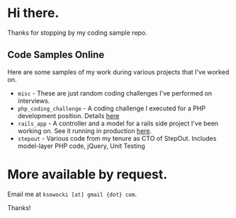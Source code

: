 # Hi there.

Thanks for stopping by my coding sample repo. 

## Code Samples Online

Here are some samples of my work during various projects that I've worked on.

* `misc` - These are just random coding challenges I've performed on interviews.
* `php_coding_challenge` - A coding challenge I executed for a PHP development position.  Details [here](https://github.com/owocki/codesamples/blob/master/php_coding_challenge/README.md)
* `rails_app` - A controller and a model for a rails side project I've been working on.  See it running in production [here](http://slowordown.com/).
* `stepout` - Various code from my tenure as CTO of StepOut.  Includes model-layer PHP code, jQuery, Unit Testing 

# More available by request.

Email me at `ksowocki [at] gmail {dot} com`.

Thanks!

<!-- Google Analytics --> 
<img src='https://ga-beacon.appspot.com/UA-1014419-15/owocki/codesamples' style='width:1px; height:1px;' >
